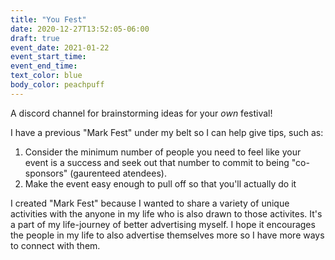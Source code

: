 ```yaml
---
title: "You Fest"
date: 2020-12-27T13:52:05-06:00
draft: true
event_date: 2021-01-22
event_start_time: 
event_end_time: 
text_color: blue
body_color: peachpuff
---
```


A discord channel for brainstorming ideas for your *own* festival!

I have a previous "Mark Fest" under my belt so I can help give tips, such as:

1. Consider the minimum number of people you need to feel like your event is a success and seek out that number to commit to being "co-sponsors" (gaurenteed atendees).
2. Make the event easy enough to pull off so that you'll actually do it

I created "Mark Fest" because I wanted to share a variety of unique activities with the anyone in my life who is also drawn to those activites.  It's a part of my life-journey of better advertising myself. I hope it encourages the people in my life to also advertise themselves more so I have more ways to connect with them.